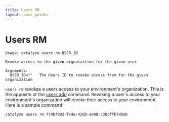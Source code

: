 ```yaml
---
title: Users RM
layout: paas_guides
---
```


# Users RM

```
Usage: catalyze users rm USER_ID

Revoke access to the given organization for the given user

Arguments:
  USER_ID=""   The Users ID to revoke access from for the given organization
```

`users rm` revokes a users access to your environment's organization. This is the opposite of the [users add](https://resources.catalyze.io/paas/cli/sections/users-add/) command. Revoking a user's access to your environment's organization will revoke their access to your environment. Here is a sample command

```
catalyze users rm 774bf982-fc4a-428b-a048-c38cffb7d0ab
```
